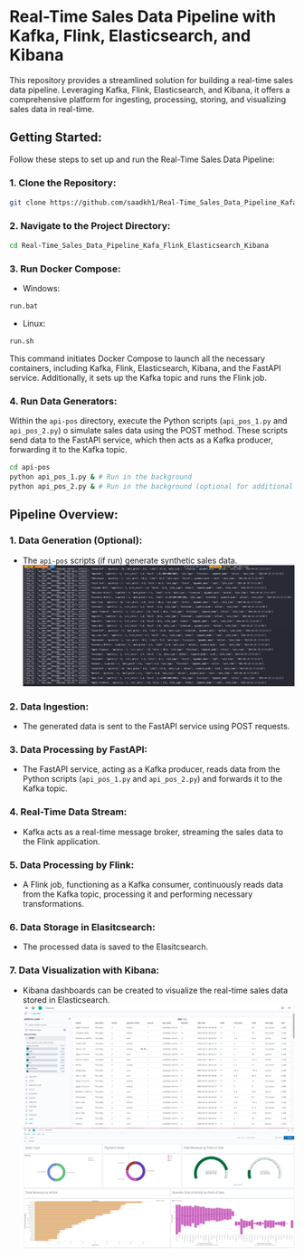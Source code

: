 # Real-Time Sales Data Pipeline with Kafka, Flink, Elasticsearch, and Kibana

This repository provides a streamlined solution for building a real-time sales data pipeline. Leveraging Kafka, Flink, Elasticsearch, and Kibana, it offers a comprehensive platform for ingesting, processing, storing, and visualizing sales data in real-time.

## Getting Started:

Follow these steps to set up and run the Real-Time Sales Data Pipeline:

### 1. Clone the Repository:
```bash
git clone https://github.com/saadkh1/Real-Time_Sales_Data_Pipeline_Kafa_Flink_Elasticsearch_Kibana
```

### 2. Navigate to the Project Directory:
```bash
cd Real-Time_Sales_Data_Pipeline_Kafa_Flink_Elasticsearch_Kibana
```

### 3. Run Docker Compose:

* Windows:
```bash
run.bat
```

* Linux:
```bash
run.sh
```

This command initiates Docker Compose to launch all the necessary containers, including Kafka, Flink, Elasticsearch, Kibana, and the FastAPI service. Additionally, it sets up the Kafka topic and runs the Flink job.

### 4. Run Data Generators:

Within the `api-pos` directory, execute the Python scripts (`api_pos_1.py` and `api_pos_2.py`) o simulate sales data using the POST method. These scripts send data to the FastAPI service, which then acts as a Kafka producer, forwarding it to the Kafka topic.

```bash
cd api-pos
python api_pos_1.py & # Run in the background
python api_pos_2.py & # Run in the background (optional for additional data)
```

## Pipeline Overview:

### 1. Data Generation (Optional):
* The `api-pos` scripts (if run) generate synthetic sales data.
![1](images/image0.png) 
### 2. Data Ingestion:
* The generated data is sent to the FastAPI service using POST requests.
### 3. Data Processing by FastAPI:
* The FastAPI service, acting as a Kafka producer, reads data from the Python scripts (`api_pos_1.py` and `api_pos_2.py`) and forwards it to the Kafka topic.
### 4. Real-Time Data Stream:
* Kafka acts as a real-time message broker, streaming the sales data to the Flink application.
### 5. Data Processing by Flink:
* A Flink job, functioning as a Kafka consumer, continuously reads data from the Kafka topic, processing it and performing necessary transformations.
### 6. Data Storage in Elasitcsearch:
* The processed data is saved to the Elasitcsearch.
### 7. Data Visualization with Kibana:
* Kibana dashboards can be created to visualize the real-time sales data stored in Elasticsearch.
![2](images/image1.png)
![3](images/image2.png) 
